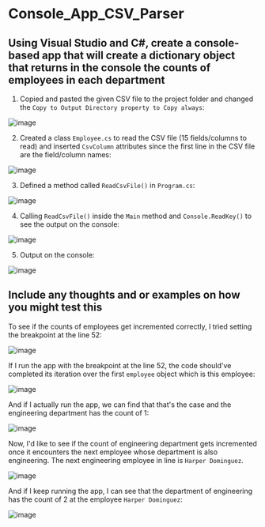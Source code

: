 # Console_App_CSV_Parser

## Using Visual Studio and C#, create a console-based app that will create a dictionary object that returns in the console the counts of employees in each department

1. Copied and pasted the given CSV file to the project folder and changed the `Copy to Output Directory property to Copy always`:

![image](https://github.com/wonhee3472/Console_App_CSV_Parser/assets/56327729/d4214386-c0ea-444d-be7a-aad435521c1a)


2. Created a class `Employee.cs` to read the CSV file (15 fields/columns to read) and inserted `CsvColumn` attributes since the first line in the CSV file are the field/column names:

![image](https://github.com/wonhee3472/Console_App_CSV_Parser/assets/56327729/8bf83e70-e636-4c57-acca-142fc625f860)


3. Defined a method called `ReadCsvFile()` in `Program.cs`:

![image](https://github.com/wonhee3472/Console_App_CSV_Parser/assets/56327729/bb39d74f-1765-495a-b374-5e71ccf62122)


4. Calling `ReadCsvFile()` inside the `Main` method and `Console.ReadKey()` to see the output on the console:

![image](https://github.com/wonhee3472/Console_App_CSV_Parser/assets/56327729/8ac2761c-56e7-49dc-bde5-d01e50d2e042)


5. Output on the console:

![image](https://github.com/wonhee3472/Console_App_CSV_Parser/assets/56327729/caa8473c-adf8-416c-843f-68d4838f9295)


## Include any thoughts and or examples on how you might test this

To see if the counts of employees get incremented correctly, I tried setting the breakpoint at the line 52:

![image](https://github.com/wonhee3472/Console_App_CSV_Parser/assets/56327729/8f091813-2825-42c1-8933-60445241e845)


If I run the app with the breakpoint at the line 52, the code should've completed its iteration over the first `employee` object which is this employee:

![image](https://github.com/wonhee3472/Console_App_CSV_Parser/assets/56327729/e51b4635-8111-45c3-9c06-cd13f858b8b8)


And if I actually run the app, we can find that that's the case and the engineering department has the count of 1:

![image](https://github.com/wonhee3472/Console_App_CSV_Parser/assets/56327729/8d7100a7-c4a4-4df4-91c5-294c2ea66766)


Now, I'd like to see if the count of engineering department gets incremented once it encounters the next employee whose department is also engineering. The next engineering employee in line is `Harper Dominguez`. 

![image](https://github.com/wonhee3472/Console_App_CSV_Parser/assets/56327729/bfe6a67b-28e9-4b5c-a7a3-426e7b06694c)


And if I keep running the app, I can see that the department of engineering has the count of 2 at the employee `Harper Dominguez`:

![image](https://github.com/wonhee3472/Console_App_CSV_Parser/assets/56327729/b0703914-7a1e-4733-b53f-0592c11e9dc4)


